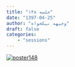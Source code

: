 ```yaml
---
title: "جلسه ۱۴۸"
date: "1397-04-25"
author: "وجیهه نیکخواه"
draft: false
categories:
    - "sessions"
---
```

[![poster148](../../img/posters/poster148.jpg)](../../img/poster148.jpg)

